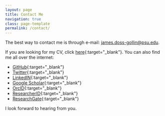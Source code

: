 ```yaml
---
layout: page
title: Contact Me
navigation: true
class: page-template
permalink: /contact/
---
```

The best way to contact me is through e-mail: [james.doss-gollin@psu.edu](mailto:james.doss-gollin@psu.edu).

If you are looking for my CV, click [here](https://jdossgollin.github.io/cv-pdf/CV_Doss-Gollin_James.pdf){:target="_blank"}.
You can also find me all over the internet:

* [GitHub](http://github.com/jdossgollin){:target="_blank"}
* [Twitter](https://twitter.com/@jdossgollin){:target="_blank"}
* [LinkedIN](https://linkedin.com/in/jamesdossgollin){:target="_blank"}
* [Google Scholar](https://scholar.google.com/citations?user=6ifLBBsAAAAJ&hl){:target="_blank"}
* [OrcID](https://orcid.org/0000-0002-3428-2224){:target="_blank"}
* [ResearcherID](https://researcherid.com/rid/J-4273-2014){:target="_blank"}
* [ResearchGate](https://www.researchgate.net/profile/James_Doss-Gollin){:target="_blank"}

I look forward to hearing from you.
